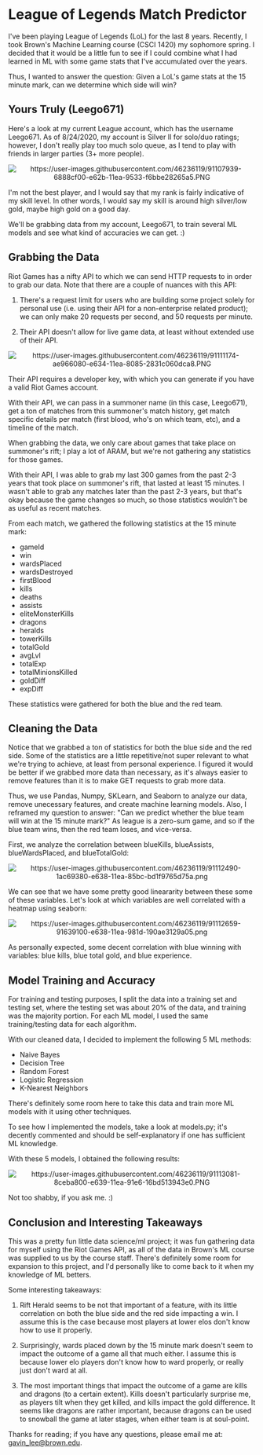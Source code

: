 # League of Legends Match Predictor

I've been playing League of Legends (LoL) for the last 8 years. Recently, I took Brown's Machine Learning course (CSCI 1420) my sophomore spring. I decided that it would be a little fun to see if I could combine what I had learned in ML with some game stats that I've accumulated over the years.

Thus, I wanted to answer the question: Given a LoL's game stats at the 15 minute mark, can we determine which side will win? 

## Yours Truly (Leego671)

Here's a look at my current League account, which has the username Leego671. As of 8/24/2020, my account is Silver II for solo/duo ratings; however, I don't really play too much solo queue, as I tend to play with friends in larger parties (3+ more people). 

<p align = "center">
 
 <img src = "https://user-images.githubusercontent.com/46236119/91107939-6888cf00-e62b-11ea-9533-f6bbe28265a5.PNG" alt = "https://user-images.githubusercontent.com/46236119/91107939-6888cf00-e62b-11ea-9533-f6bbe28265a5.PNG" />
  
</p>

I'm not the best player, and I would say that my rank is fairly indicative of my skill level. In other words, I would say my skill is around high silver/low gold, maybe high gold on a good day. 

We'll be grabbing data from my account, Leego671, to train several ML models and see what kind of accuracies we can get. :) 

## Grabbing the Data

Riot Games has a nifty API to which we can send HTTP requests to in order to grab our data. Note that there are a couple of nuances with this API:

1. There's a request limit for users who are building some project solely for personal use (i.e. using their API for a non-enterprise related product); we can only make 20 requests per second, and 50 requests per minute. 

2. Their API doesn't allow for live game data, at least without extended use of their API. 

<p align = "center">
 <img src = "https://user-images.githubusercontent.com/46236119/91111174-ae966080-e634-11ea-8085-2831c060dca8.PNG" alt = "https://user-images.githubusercontent.com/46236119/91111174-ae966080-e634-11ea-8085-2831c060dca8.PNG" />  
</p>

Their API requires a developer key, with which you can generate if you have a valid Riot Games account. 

With their API, we can pass in a summoner name (in this case, Leego671), get a ton of matches from this summoner's match history, get match specific details per match (first blood, who's on which team, etc), and a timeline of the match. 

When grabbing the data, we only care about games that take place on summoner's rift; I play a lot of ARAM, but we're not gathering any statistics for those games. 

With their API, I was able to grab my last 300 games from the past 2-3 years that took place on summoner's rift, that lasted at least 15 minutes. I wasn't able to grab any matches later than the past 2-3 years, but that's okay because the game changes so much, so those statistics wouldn't be as useful as recent matches. 

From each match, we gathered the following statistics at the 15 minute mark: 

<ul>
 <li> gameId </li>
 <li> win </li>
 <li> wardsPlaced </li>
 <li> wardsDestroyed </li>
 <li> firstBlood </li>
 <li> kills </li>
 <li> deaths </li>
 <li> assists </li>
 <li> eliteMonsterKills </li>
 <li> dragons </li>
 <li> heralds </li>
 <li> towerKills </li>
 <li> totalGold </li>
 <li> avgLvl </li>
 <li> totalExp </li>
 <li> totalMinionsKilled </li>
 <li> goldDiff </li>
 <li> expDiff </li>
</ul>

These statistics were gathered for both the blue and the red team. 
## Cleaning the Data
Notice that we grabbed a ton of statistics for both the blue side and the red side. Some of the statistics are a little repetitive/not super relevant to what we're trying to achieve, at least from personal experience. I figured it would be better if we grabbed more data than necessary, as it's always easier to remove features than it is to make GET requests to grab more data. 

Thus, we use Pandas, Numpy, SKLearn, and Seaborn to analyze our data, remove unecessary features, and create machine learning models. Also, I reframed my question to answer: "Can we predict whether the blue team will win at the 15 minute mark?" As league is a zero-sum game, and so if the blue team wins, then the red team loses, and vice-versa. 

First, we analyze the correlation between blueKills, blueAssists, blueWardsPlaced, and blueTotalGold: 

<p align = "center">
 <img src = "https://user-images.githubusercontent.com/46236119/91112490-1ac69380-e638-11ea-85bc-bd1f9765d75a.png" alt = "https://user-images.githubusercontent.com/46236119/91112490-1ac69380-e638-11ea-85bc-bd1f9765d75a.png" />  
</p>

We can see that we have some pretty good lineararity between these some of these variables. Let's look at which variables are well correlated with a heatmap using seaborn: 

<p align = "center">
 <img src = "https://user-images.githubusercontent.com/46236119/91112659-91639100-e638-11ea-981d-190ae3129a05.png" alt = "https://user-images.githubusercontent.com/46236119/91112659-91639100-e638-11ea-981d-190ae3129a05.png" />  
</p>

As personally expected, some decent correlation with blue winning with variables: blue kills, blue total gold, and blue experience. 


## Model Training and Accuracy 

For training and testing purposes, I split the data into a training set and testing set, where the testing set was about 20% of the data, and training was the majority portion. For each ML model, I used the same training/testing data for each algorithm. 

With our cleaned data, I decided to implement the following 5 ML methods:

<ul>
 <li> Naive Bayes </li>
 <li> Decision Tree </li>
 <li> Random Forest </li>
 <li> Logistic Regression </li>
 <li> K-Nearest Neighbors </li>
</ul>

There's definitely some room here to take this data and train more ML models with it using other techniques.

To see how I implemented the models, take a look at models.py; it's decently commented and should be self-explanatory if one has sufficient ML knowledge. 

With these 5 models, I obtained the following results: 

<p align = "center">
 <img src = "https://user-images.githubusercontent.com/46236119/91113081-8ceba800-e639-11ea-91e6-16bd513943e0.PNG" alt = "https://user-images.githubusercontent.com/46236119/91113081-8ceba800-e639-11ea-91e6-16bd513943e0.PNG" />  
</p>

Not too shabby, if you ask me. :)

## Conclusion and Interesting Takeaways

This was a pretty fun little data science/ml project; it was fun gathering data for myself using the Riot Games API, as all of the data in Brown's ML course was supplied to us by the course staff. There's definitely some room for expansion to this project, and I'd personally like to come back to it when my knowledge of ML betters. 

Some interesting takeaways:

1. Rift Herald seems to be not that important of a feature, with its little correlation on both the blue side and the red side impacting a win. I assume this is the case because most players at lower elos don't know how to use it properly. 


2. Surprisingly, wards placed down by the 15 minute mark doesn't seem to impact the outcome of a game all that much either. I assume this is because lower elo players don't know how to ward properly, or really just don't ward at all. 

3. The most important things that impact the outcome of a game are kills and dragons (to a certain extent). Kills doesn't particularly surprise me, as players tilt when they get killed, and kills impact the gold difference. It seems like dragons are rather important, because dragons can be used to snowball the game at later stages, when either team is at soul-point. 

Thanks for reading; if you have any questions, please email me at: gavin_lee@brown.edu. 
